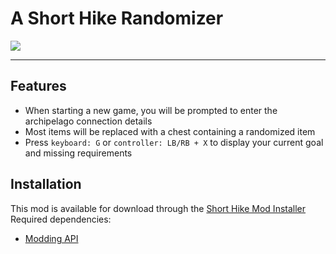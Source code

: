 # A Short Hike Randomizer

<img src="https://img.shields.io/github/downloads/BrandenEK/AShortHike.Randomizer/total?color=FFD300&style=for-the-badge">

---

## Features
- When starting a new game, you will be prompted to enter the archipelago connection details
- Most items will be replaced with a chest containing a randomized item
- Press ```keyboard: G``` or ```controller: LB/RB + X``` to display your current goal and missing requirements

## Installation
This mod is available for download through the [Short Hike Mod Installer](https://github.com/BrandenEK/AShortHike.Modding.Installer) <br>
Required dependencies:
- [Modding API](https://github.com/BrandenEK/AShortHike.ModdingAPI)
